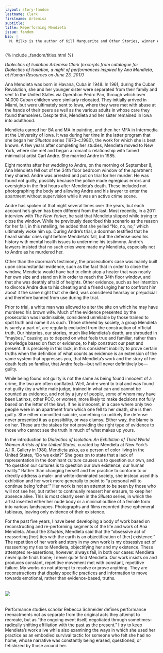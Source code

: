 ```yaml
---
layout: story-fandom
lastname: Clark
firstname: Artemisa
subtitle: 
title: Reperforming Mendieta
issue: fandom
bio: |
  M. Milks is the author of Kill Marguerite and Other Stories, winner of the 2015 Devil’s Kitchen Reading Award in Fiction and a Lambda Literary Award finalist; as well as three chapbooks, most recently The Feels, an exploration of fan fiction and affect. They are editor of The &NOW Awards 3: The Best Innovative Writing, 2011-2013 and co-editor of Asexualities: Feminist and Queer Perspectives.
---
```




<style>

.section-intro {
    background: url('http://127.0.0.1:4000/assets/images/issues/02_fandom/clark-artemisa-reperforming-ana-mendieta-MattSavitsky9.jpg') no-repeat;
        background-size: cover;
    background-position: center;

}
 
 p img {
    margin: 1.5em 0;
 }

</style>

<div class="section-intro section">
    <div class="inner-section-wrapper">{% include _fandom/titles.html %}</div>

</div><!-- /section-intro -->

<div class="section-intro-text section">
    <div class="inner-section-wrapper">
    <div class="text-wrapper"><p><i>Dialectics of Isolation
Artemisa Clark
(excerpts from catalogue for Dialectics of Isolation, a night of performances inspired by Ana Mendieta, at Human Resources on June 23, 2017)</i></p></div></div>
</div><!-- /section-main -->

<div class="section-essay-preface section">
    <div class="inner-section-wrapper">
    <div class="text-wrapper">
    	<p>Ana Mendieta was born in Havana, Cuba in 1948. In 1961, during the Cuban Revolution, she and her younger sister were separated from their family and sent to the United States via Operation Pedro Pan, through which over 14,000 Cuban children were similarly relocated. They initially arrived in Miami, but were ultimately sent to Iowa, where they were met with abuse at the hands of their peers as well as the various adults in whose care they found themselves. Despite this, Mendieta and her sister remained in Iowa into adulthood.</p>

<p>Mendieta earned her BA and MA in painting, and then her MFA in Intermedia at the University of Iowa. It was during her time in the latter program that she began her <i>Siluetas</i> series (1973&ndash;c.1980), the work for which she is best known. A few years after completing her studies, Mendieta moved to New York, where she met and began a romantic relationship with famed minimalist artist Carl Andre. She married Andre in 1985. </p>

<p>Eight months after her wedding to Andre, on the morning of September 8, Ana Mendieta fell out of the 34th floor bedroom window of the apartment they shared. Andre was arrested and put on trial for her murder. He was found not guilty, possibly because the police made egregious errors and oversights in the first hours after Mendieta’s death. These included not photographing the body and allowing Andre and his lawyer to enter the apartment without supervision while it was an active crime scene. </p>

<p>Andre has spoken of that night several times over the years, but each account he’s given has been different from the last. Most recently, in a 2011 interview with <i>The New Yorker</i>, he said that Mendieta slipped while trying to close the window. While he previously described this scenario as the reason for her fall, in this retelling, he added that she yelled “No, no, no,” which ultimately woke him up. During Andre’s trial, a doorman testified that he heard similar cries right before Mendieta’s fall, but the defense used his history with mental health issues to undermine his testimony. Andre’s lawyers insisted that no such cries were made my Mendieta, especially not to Andre as he murdered her.</p>

<p>Other than the doorman’s testimony, the prosecution’s case was mainly built upon circumstantial evidence, such as the fact that in order to close the window, Mendieta would have had to climb atop a heater that was nearly her own size and stand on it in order to reach the 34th floor window, and that she was deathly afraid of heights. Other evidence, such as her intention to divorce Andre due to his cheating and a friend urging her to confront him about it the same night that she died, was considered hearsay or prejudicial and therefore banned from use during the trial. </p>

<p>Prior to trial, a white man was allowed to alter the site on which he may have murdered his brown wife. Much of the evidence presented by the prosecution was inadmissible, considered unreliable by those trained to spot truth and name it as such. Those othered by society, a group Mendieta is surely a part of, are regularly excluded from the construction of official truth. Our histories, our stories, much like Mendieta’s death, are shrouded in “maybes,” causing us to depend on what feels true and familiar, rather than knowledge based on fact or evidence, to help construct our past and present. It is precisely in this lack, in this consistent inability to prove certain truths when the definition of what counts as evidence is an extension of the same system that oppresses you, that Mendieta’s work and the story of her death feels so familiar, that Andre feels&mdash;but will never definitively be&mdash;guilty.</p>

<p>While being found not guilty is not the same as being found innocent of a crime, the two are often conflated. Well, Andre went to trial and was found not guilty (by a white male judge, trained in what can and cannot be counted as evidence, and not by a jury of people, some of whom may have been Latinxs, other POC, or women, more likely to make decisions not fully based on the letter of the law). If he is innocent, in a case where only two people were in an apartment from which one fell to her death, she is then guilty. She either committed suicide, something so unlikely the defense never presented it as a possibility, or was clumsy. Either way, the blame is on her. These are the stakes for not providing the right type of evidence to those who cannot see the truth in much of what makes up yours.</p>

<p>In the introduction to <i>Dialectics of Isolation: An Exhibition of Third World Women Artists of the United States</i>, curated by Mendieta at New York’s A.I.R. Gallery in 1980, Mendieta asks, as a person of color living in the United States, “Do we exist?” She goes on to state that a lack of representation in the dominant culture causes us to question our own, and “to question our cultures is to question our own existence, our human reality.” Rather than changing herself and her practice to conform to or directly address a male- and white-dominated society, she instead used this exhibition and her work more generally to point to “a personal will to continue being ‘other.’” Her work is not an attempt to be seen by those who will not see her, but rather to continually reassert her erasure, to keep her absence alive. This is most clearly seen in the <i>Silueta</i> series, in which the artist inserted either her nude body or a minimal outline of a female form into various landscapes. Photographs and films recorded these ephemeral tableaus, leaving only evidence of their existence. </p>

<p>For the past five years, I have been developing a body of work based on reconstructing and re-performing segments of the life and work of Ana Mendieta. About the <i>Siluetas</i>, Mendieta said that the “obsessive act of reasserting [her] ties with the earth is an objectification of [her] existence.” The repetition of her work and story in my own work is my obsessive act of reasserting my ties to Mendieta, objectifying her and my existence. These attempted re-assertions, however, always fail, in both our cases: Mendieta never quite finds home; I never quite find Mendieta.  Our work insists on and produces constant, repetitive movement met with constant, repetitive failure. My works do not attempt to resolve or prove anything. They are reconstructions that display specific practices and information to move towards emotional, rather than evidence-based, truths.</p>


<p> <img src="{{ site.baseurl }}/assets/images/issues/02_fandom/clark-artemisa-reperforming-ana-mendieta-MattSavitsky6.jpg"></p>

<p>Performance studies scholar Rebecca Schneider defines performance reenactments not as separate from the original acts they attempt to recreate, but as “the ongoing event itself, negotiated through sometimes-radically shifting affiliation with the past as the present.” I try to keep Mendieta’s work alive while also examining the ways in which she used her practice as an embodied survival tactic for someone who felt she had no home, whose narrative was constantly being erased, questioned, or fetishized by those around her.</p>


</div>
</div>
</div><!-- /section-essay-preface -->

